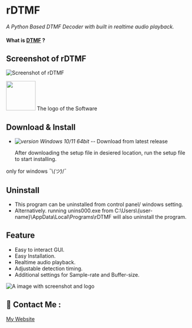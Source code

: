 #  rDTMF

 _A Python Based DTMF Decoder with built in realtime audio playback._

#### What is [DTMF](https://en.wikipedia.org/wiki/DTMF) ?

## Screenshot of rDTMF 

![Screenshot of rDTMF](https://raw.githubusercontent.com/TheRealRatnadwip/rDTMF/main/Additional%20Assests/screenshot_v1.2.png)

<img src= "https://raw.githubusercontent.com/TheRealRatnadwip/rDTMF/main/Additional%20Assests/notextico.png" width="80" height="80">  The logo of the Software


## Download & Install

- _![version](https://img.shields.io/badge/version-1.2-purple)  Windows 10/11 64bit_ -- Download from latest release

  After downloading the setup file in desiered location, run the setup file to start installing.
  
only for windows ¯\\​_‎​(ツ)​_​/¯

## Uninstall

- This program can be uninstalled from control panel/ windows setting.
- Alternatively. running unins000.exe from C:\Users\\{user-name}\AppData\Local\Programs\rDTMF will also uninstall the program.

## Feature
- Easy to interact GUI.
- Easy Installation.
- Realtime audio playback.
- Adjustable detection timing.
- Additional settings for Sample-rate and Buffer-size.

![A image with screenshot and logo](https://raw.githubusercontent.com/TheRealRatnadwip/rDTMF/main/Additional%20Assests/website.png)

## 🤝 Contact Me :
[My Website](https://realratnadwip.wordpress.com/)
